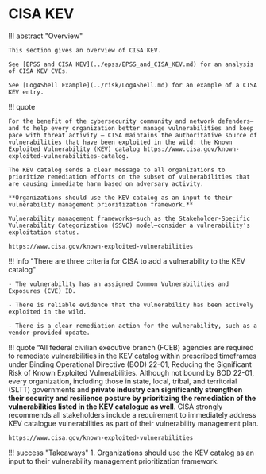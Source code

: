 # CISA KEV

!!! abstract "Overview"

    This section gives an overview of CISA KEV.

    See [EPSS and CISA KEV](../epss/EPSS_and_CISA_KEV.md) for an analysis of CISA KEV CVEs.
    
    See [Log4Shell Example](../risk/Log4Shell.md) for an example of a CISA KEV entry.

!!! quote

    For the benefit of the cybersecurity community and network defenders—and to help every organization better manage vulnerabilities and keep pace with threat activity — CISA maintains the authoritative source of vulnerabilities that have been exploited in the wild: the Known Exploited Vulnerability (KEV) catalog https://www.cisa.gov/known-exploited-vulnerabilities-catalog. 

    The KEV catalog sends a clear message to all organizations to prioritize remediation efforts on the subset of vulnerabilities that are causing immediate harm based on adversary activity. 

    **Organizations should use the KEV catalog as an input to their vulnerability management prioritization framework.**

    Vulnerability management frameworks—such as the Stakeholder-Specific Vulnerability Categorization (SSVC) model—consider a vulnerability's exploitation status.

    https://www.cisa.gov/known-exploited-vulnerabilities 

    
!!! info "There are three criteria for CISA to add a vulnerability to the KEV catalog"

    - The vulnerability has an assigned Common Vulnerabilities and Exposures (CVE) ID.

    - There is reliable evidence that the vulnerability has been actively exploited in the wild.

    - There is a clear remediation action for the vulnerability, such as a vendor-provided update.

 
!!! quote
    “All federal civilian executive branch (FCEB) agencies are required to remediate vulnerabilities in the KEV catalog within prescribed timeframes under Binding Operational Directive (BOD) 22-01, Reducing the Significant Risk of Known Exploited Vulnerabilities.  Although not bound by BOD 22-01, every organization, including those in state, local, tribal, and territorial (SLTT) governments and **private industry can significantly strengthen their security and resilience posture by prioritizing the remediation of the vulnerabilities listed in the KEV catalogue as well**. CISA strongly recommends all stakeholders include a requirement to immediately address KEV catalogue vulnerabilities as part of their vulnerability management plan.

    https://www.cisa.gov/known-exploited-vulnerabilities 



!!! success "Takeaways"
    1. Organizations should use the KEV catalog as an input to their vulnerability management prioritization framework.
